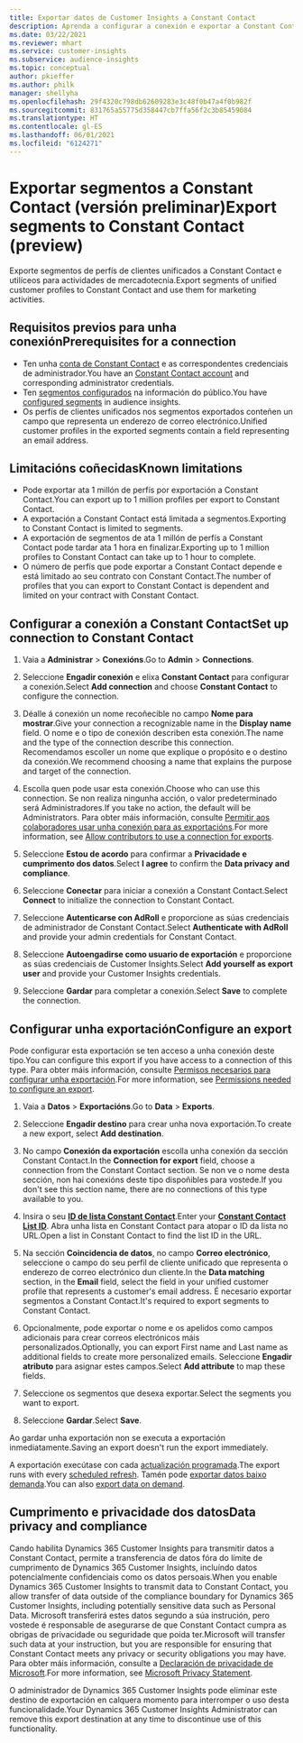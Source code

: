 ```yaml
---
title: Exportar datos de Customer Insights a Constant Contact
description: Aprenda a configurar a conexión e exportar a Constant Contact.
ms.date: 03/22/2021
ms.reviewer: mhart
ms.service: customer-insights
ms.subservice: audience-insights
ms.topic: conceptual
author: pkieffer
ms.author: philk
manager: shellyha
ms.openlocfilehash: 29f4320c798db62609283e3c48f0b47a4f0b982f
ms.sourcegitcommit: 831765a55775d358447cb7ffa56f2c3b85459084
ms.translationtype: HT
ms.contentlocale: gl-ES
ms.lasthandoff: 06/01/2021
ms.locfileid: "6124271"
---
```

# <a name="export-segments-to-constant-contact-preview"></a><span data-ttu-id="c675f-103">Exportar segmentos a Constant Contact (versión preliminar)</span><span class="sxs-lookup"><span data-stu-id="c675f-103">Export segments to Constant Contact (preview)</span></span>

<span data-ttu-id="c675f-104">Exporte segmentos de perfís de clientes unificados a Constant Contact e utilíceos para actividades de mercadotecnia.</span><span class="sxs-lookup"><span data-stu-id="c675f-104">Export segments of unified customer profiles to Constant Contact and use them for marketing activities.</span></span> 

## <a name="prerequisites-for-a-connection"></a><span data-ttu-id="c675f-105">Requisitos previos para unha conexión</span><span class="sxs-lookup"><span data-stu-id="c675f-105">Prerequisites for a connection</span></span>

-   <span data-ttu-id="c675f-106">Ten unha [conta de Constant Contact](https://www.constantcontact.com/account-home) e as correspondentes credenciais de administrador.</span><span class="sxs-lookup"><span data-stu-id="c675f-106">You have an [Constant Contact account](https://www.constantcontact.com/account-home) and corresponding administrator credentials.</span></span>
-   <span data-ttu-id="c675f-107">Ten [segmentos configurados](segments.md) na información do público.</span><span class="sxs-lookup"><span data-stu-id="c675f-107">You have [configured segments](segments.md) in audience insights.</span></span>
-   <span data-ttu-id="c675f-108">Os perfís de clientes unificados nos segmentos exportados conteñen un campo que representa un enderezo de correo electrónico.</span><span class="sxs-lookup"><span data-stu-id="c675f-108">Unified customer profiles in the exported segments contain a field representing an email address.</span></span>

## <a name="known-limitations"></a><span data-ttu-id="c675f-109">Limitacións coñecidas</span><span class="sxs-lookup"><span data-stu-id="c675f-109">Known limitations</span></span>

- <span data-ttu-id="c675f-110">Pode exportar ata 1 millón de perfís por exportación a Constant Contact.</span><span class="sxs-lookup"><span data-stu-id="c675f-110">You can export up to 1 million profiles per export to Constant Contact.</span></span>
- <span data-ttu-id="c675f-111">A exportación a Constant Contact está limitada a segmentos.</span><span class="sxs-lookup"><span data-stu-id="c675f-111">Exporting to Constant Contact is limited to segments.</span></span>
- <span data-ttu-id="c675f-112">A exportación de segmentos de ata 1 millón de perfís a Constant Contact pode tardar ata 1 hora en finalizar.</span><span class="sxs-lookup"><span data-stu-id="c675f-112">Exporting up to 1 million profiles to Constant Contact can take up to 1 hour to complete.</span></span> 
- <span data-ttu-id="c675f-113">O número de perfís que pode exportar a Constant Contact depende e está limitado ao seu contrato con Constant Contact.</span><span class="sxs-lookup"><span data-stu-id="c675f-113">The number of profiles that you can export to Constant Contact is dependent and limited on your contract with Constant Contact.</span></span>

## <a name="set-up-connection-to-constant-contact"></a><span data-ttu-id="c675f-114">Configurar a conexión a Constant Contact</span><span class="sxs-lookup"><span data-stu-id="c675f-114">Set up connection to Constant Contact</span></span>

1. <span data-ttu-id="c675f-115">Vaia a **Administrar** > **Conexións**.</span><span class="sxs-lookup"><span data-stu-id="c675f-115">Go to **Admin** > **Connections**.</span></span>

1. <span data-ttu-id="c675f-116">Seleccione **Engadir conexión** e elixa **Constant Contact** para configurar a conexión.</span><span class="sxs-lookup"><span data-stu-id="c675f-116">Select **Add connection** and choose **Constant Contact** to configure the connection.</span></span>

1. <span data-ttu-id="c675f-117">Déalle á conexión un nome recoñecible no campo **Nome para mostrar**.</span><span class="sxs-lookup"><span data-stu-id="c675f-117">Give your connection a recognizable name in the **Display name** field.</span></span> <span data-ttu-id="c675f-118">O nome e o tipo de conexión describen esta conexión.</span><span class="sxs-lookup"><span data-stu-id="c675f-118">The name and the type of the connection describe this connection.</span></span> <span data-ttu-id="c675f-119">Recomendamos escoller un nome que explique o propósito e o destino da conexión.</span><span class="sxs-lookup"><span data-stu-id="c675f-119">We recommend choosing a name that explains the purpose and target of the connection.</span></span>

1. <span data-ttu-id="c675f-120">Escolla quen pode usar esta conexión.</span><span class="sxs-lookup"><span data-stu-id="c675f-120">Choose who can use this connection.</span></span> <span data-ttu-id="c675f-121">Se non realiza ningunha acción, o valor predeterminado será Administradores.</span><span class="sxs-lookup"><span data-stu-id="c675f-121">If you take no action, the default will be Administrators.</span></span> <span data-ttu-id="c675f-122">Para obter máis información, consulte [Permitir aos colaboradores usar unha conexión para as exportacións](connections.md#allow-contributors-to-use-a-connection-for-exports).</span><span class="sxs-lookup"><span data-stu-id="c675f-122">For more information, see [Allow contributors to use a connection for exports](connections.md#allow-contributors-to-use-a-connection-for-exports).</span></span>

1. <span data-ttu-id="c675f-123">Seleccione **Estou de acordo** para confirmar a **Privacidade e cumprimento dos datos**.</span><span class="sxs-lookup"><span data-stu-id="c675f-123">Select **I agree** to confirm the **Data privacy and compliance**.</span></span>

1. <span data-ttu-id="c675f-124">Seleccione **Conectar** para iniciar a conexión a Constant Contact.</span><span class="sxs-lookup"><span data-stu-id="c675f-124">Select **Connect** to initialize the connection to Constant Contact.</span></span>

1. <span data-ttu-id="c675f-125">Seleccione **Autenticarse con AdRoll** e proporcione as súas credenciais de administrador de Constant Contact.</span><span class="sxs-lookup"><span data-stu-id="c675f-125">Select **Authenticate with AdRoll** and provide your admin credentials for Constant Contact.</span></span> 

1. <span data-ttu-id="c675f-126">Seleccione **Autoengadirse como usuario de exportación** e proporcione as súas credenciais de Customer Insights.</span><span class="sxs-lookup"><span data-stu-id="c675f-126">Select **Add yourself as export user** and provide your Customer Insights credentials.</span></span>

1. <span data-ttu-id="c675f-127">Seleccione **Gardar** para completar a conexión.</span><span class="sxs-lookup"><span data-stu-id="c675f-127">Select **Save** to complete the connection.</span></span>

## <a name="configure-an-export"></a><span data-ttu-id="c675f-128">Configurar unha exportación</span><span class="sxs-lookup"><span data-stu-id="c675f-128">Configure an export</span></span>

<span data-ttu-id="c675f-129">Pode configurar esta exportación se ten acceso a unha conexión deste tipo.</span><span class="sxs-lookup"><span data-stu-id="c675f-129">You can configure this export if you have access to a connection of this type.</span></span> <span data-ttu-id="c675f-130">Para obter máis información, consulte [Permisos necesarios para configurar unha exportación](export-destinations.md#set-up-a-new-export).</span><span class="sxs-lookup"><span data-stu-id="c675f-130">For more information, see [Permissions needed to configure an export](export-destinations.md#set-up-a-new-export).</span></span>

1. <span data-ttu-id="c675f-131">Vaia a **Datos** > **Exportacións**.</span><span class="sxs-lookup"><span data-stu-id="c675f-131">Go to **Data** > **Exports**.</span></span>

1. <span data-ttu-id="c675f-132">Seleccione **Engadir destino** para crear unha nova exportación.</span><span class="sxs-lookup"><span data-stu-id="c675f-132">To create a new export, select **Add destination**.</span></span>

1. <span data-ttu-id="c675f-133">No campo **Conexión da exportación** escolla unha conexión da sección Constant Contact.</span><span class="sxs-lookup"><span data-stu-id="c675f-133">In the **Connection for export** field, choose a connection from the Constant Contact section.</span></span> <span data-ttu-id="c675f-134">Se non ve o nome desta sección, non hai conexións deste tipo dispoñibles para vostede.</span><span class="sxs-lookup"><span data-stu-id="c675f-134">If you don't see this section name, there are no connections of this type available to you.</span></span>

1. <span data-ttu-id="c675f-135">Insira o seu [**ID de lista Constant Contact**](https://app.constantcontact.com/pages/contacts/ui#lists).</span><span class="sxs-lookup"><span data-stu-id="c675f-135">Enter your [**Constant Contact List ID**](https://app.constantcontact.com/pages/contacts/ui#lists).</span></span> <span data-ttu-id="c675f-136">Abra unha lista en Constant Contact para atopar o ID da lista no URL.</span><span class="sxs-lookup"><span data-stu-id="c675f-136">Open a list in Constant Contact to find the list ID in the URL.</span></span>

1. <span data-ttu-id="c675f-137">Na sección **Coincidencia de datos**, no campo **Correo electrónico**, seleccione o campo do seu perfil de cliente unificado que representa o enderezo de correo electrónico dun cliente.</span><span class="sxs-lookup"><span data-stu-id="c675f-137">In the **Data matching** section, in the **Email** field, select the field in your unified customer profile that represents a customer's email address.</span></span> <span data-ttu-id="c675f-138">É necesario exportar segmentos a Constant Contact.</span><span class="sxs-lookup"><span data-stu-id="c675f-138">It's required to export segments to Constant Contact.</span></span>

1. <span data-ttu-id="c675f-139">Opcionalmente, pode exportar o nome e os apelidos como campos adicionais para crear correos electrónicos máis personalizados.</span><span class="sxs-lookup"><span data-stu-id="c675f-139">Optionally, you can export First name and Last name as additional fields to create more personalized emails.</span></span> <span data-ttu-id="c675f-140">Seleccione **Engadir atributo** para asignar estes campos.</span><span class="sxs-lookup"><span data-stu-id="c675f-140">Select **Add attribute** to map these fields.</span></span>

1. <span data-ttu-id="c675f-141">Seleccione os segmentos que desexa exportar.</span><span class="sxs-lookup"><span data-stu-id="c675f-141">Select the segments you want to export.</span></span>

1. <span data-ttu-id="c675f-142">Seleccione **Gardar**.</span><span class="sxs-lookup"><span data-stu-id="c675f-142">Select **Save**.</span></span>

<span data-ttu-id="c675f-143">Ao gardar unha exportación non se executa a exportación inmediatamente.</span><span class="sxs-lookup"><span data-stu-id="c675f-143">Saving an export doesn't run the export immediately.</span></span>

<span data-ttu-id="c675f-144">A exportación execútase con cada [actualización programada](system.md#schedule-tab).</span><span class="sxs-lookup"><span data-stu-id="c675f-144">The export runs with every [scheduled refresh](system.md#schedule-tab).</span></span> <span data-ttu-id="c675f-145">Tamén pode [exportar datos baixo demanda](export-destinations.md#run-exports-on-demand).</span><span class="sxs-lookup"><span data-stu-id="c675f-145">You can also [export data on demand](export-destinations.md#run-exports-on-demand).</span></span> 


## <a name="data-privacy-and-compliance"></a><span data-ttu-id="c675f-146">Cumprimento e privacidade dos datos</span><span class="sxs-lookup"><span data-stu-id="c675f-146">Data privacy and compliance</span></span>

<span data-ttu-id="c675f-147">Cando habilita Dynamics 365 Customer Insights para transmitir datos a Constant Contact, permite a transferencia de datos fóra do límite de cumprimento de Dynamics 365 Customer Insights, incluíndo datos potencialmente confidenciais como os datos persoais.</span><span class="sxs-lookup"><span data-stu-id="c675f-147">When you enable Dynamics 365 Customer Insights to transmit data to Constant Contact, you allow transfer of data outside of the compliance boundary for Dynamics 365 Customer Insights, including potentially sensitive data such as Personal Data.</span></span> <span data-ttu-id="c675f-148">Microsoft transferirá estes datos segundo a súa instrución, pero vostede é responsable de asegurarse de que Constant Contact cumpra as obrigas de privacidade ou seguridade que poida ter.</span><span class="sxs-lookup"><span data-stu-id="c675f-148">Microsoft will transfer such data at your instruction, but you are responsible for ensuring that Constant Contact meets any privacy or security obligations you may have.</span></span> <span data-ttu-id="c675f-149">Para obter máis información, consulte a [Declaración de privacidade de Microsoft](https://go.microsoft.com/fwlink/?linkid=396732).</span><span class="sxs-lookup"><span data-stu-id="c675f-149">For more information, see [Microsoft Privacy Statement](https://go.microsoft.com/fwlink/?linkid=396732).</span></span>

<span data-ttu-id="c675f-150">O administrador de Dynamics 365 Customer Insights pode eliminar este destino de exportación en calquera momento para interromper o uso desta funcionalidade.</span><span class="sxs-lookup"><span data-stu-id="c675f-150">Your Dynamics 365 Customer Insights Administrator can remove this export destination at any time to discontinue use of this functionality.</span></span>
